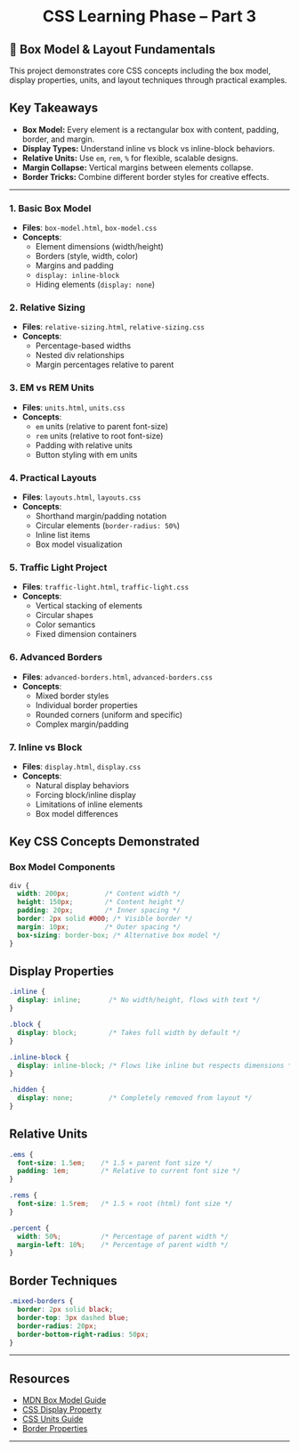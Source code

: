 <h1 style="text-align: center;">CSS Learning Phase – Part 3</h1>

## 🎨 Box Model & Layout Fundamentals 


This project demonstrates core CSS concepts including the box model, display properties, units, and layout techniques through practical examples.

## Key Takeaways

- **Box Model:** Every element is a rectangular box with content, padding, border, and margin.  
- **Display Types:** Understand inline vs block vs inline-block behaviors.  
- **Relative Units:** Use `em`, `rem`, `%` for flexible, scalable designs.  
- **Margin Collapse:** Vertical margins between elements collapse.  
- **Border Tricks:** Combine different border styles for creative effects.

---

### 1. Basic Box Model
- **Files**: `box-model.html`, `box-model.css`
- **Concepts**:
  - Element dimensions (width/height)
  - Borders (style, width, color)
  - Margins and padding
  - `display: inline-block`
  - Hiding elements (`display: none`)

### 2. Relative Sizing
- **Files**: `relative-sizing.html`, `relative-sizing.css`
- **Concepts**:
  - Percentage-based widths
  - Nested div relationships
  - Margin percentages relative to parent

### 3. EM vs REM Units
- **Files**: `units.html`, `units.css`
- **Concepts**:
  - `em` units (relative to parent font-size)
  - `rem` units (relative to root font-size)
  - Padding with relative units
  - Button styling with em units

### 4. Practical Layouts
- **Files**: `layouts.html`, `layouts.css`
- **Concepts**:
  - Shorthand margin/padding notation
  - Circular elements (`border-radius: 50%`)
  - Inline list items
  - Box model visualization

### 5. Traffic Light Project
- **Files**: `traffic-light.html`, `traffic-light.css`
- **Concepts**:
  - Vertical stacking of elements
  - Circular shapes
  - Color semantics
  - Fixed dimension containers

### 6. Advanced Borders
- **Files**: `advanced-borders.html`, `advanced-borders.css`
- **Concepts**:
  - Mixed border styles
  - Individual border properties
  - Rounded corners (uniform and specific)
  - Complex margin/padding

### 7. Inline vs Block
- **Files**: `display.html`, `display.css`
- **Concepts**:
  - Natural display behaviors
  - Forcing block/inline display
  - Limitations of inline elements
  - Box model differences

## Key CSS Concepts Demonstrated

### Box Model Components
```css
div {
  width: 200px;         /* Content width */
  height: 150px;        /* Content height */
  padding: 20px;        /* Inner spacing */
  border: 2px solid #000; /* Visible border */
  margin: 10px;         /* Outer spacing */
  box-sizing: border-box; /* Alternative box model */
}
```
## Display Properties

```css
.inline {
  display: inline;       /* No width/height, flows with text */
}

.block {
  display: block;        /* Takes full width by default */
}

.inline-block {
  display: inline-block; /* Flows like inline but respects dimensions */
}

.hidden {
  display: none;         /* Completely removed from layout */
}
```
## Relative Units

```css
.ems {
  font-size: 1.5em;    /* 1.5 × parent font size */
  padding: 1em;        /* Relative to current font size */
}

.rems {
  font-size: 1.5rem;   /* 1.5 × root (html) font size */
}

.percent {
  width: 50%;          /* Percentage of parent width */
  margin-left: 10%;    /* Percentage of parent width */
}
```
## Border Techniques

```css
.mixed-borders {
  border: 2px solid black;
  border-top: 3px dashed blue;
  border-radius: 20px;
  border-bottom-right-radius: 50px;
}
```
---
## Resources
- [MDN Box Model Guide](https://developer.mozilla.org/en-US/docs/Learn/CSS/Building_blocks/The_box_model)  
- [CSS Display Property](https://developer.mozilla.org/en-US/docs/Web/CSS/display)  
- [CSS Units Guide](https://developer.mozilla.org/en-US/docs/Learn/CSS/Building_blocks/Values_and_units)  
- [Border Properties](https://developer.mozilla.org/en-US/docs/Web/CSS/border)

---
